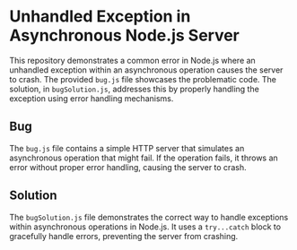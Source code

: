 # Unhandled Exception in Asynchronous Node.js Server

This repository demonstrates a common error in Node.js where an unhandled exception within an asynchronous operation causes the server to crash.  The provided `bug.js` file showcases the problematic code. The solution, in `bugSolution.js`, addresses this by properly handling the exception using error handling mechanisms.

## Bug
The `bug.js` file contains a simple HTTP server that simulates an asynchronous operation that might fail. If the operation fails, it throws an error without proper error handling, causing the server to crash.

## Solution
The `bugSolution.js` file demonstrates the correct way to handle exceptions within asynchronous operations in Node.js. It uses a `try...catch` block to gracefully handle errors, preventing the server from crashing.